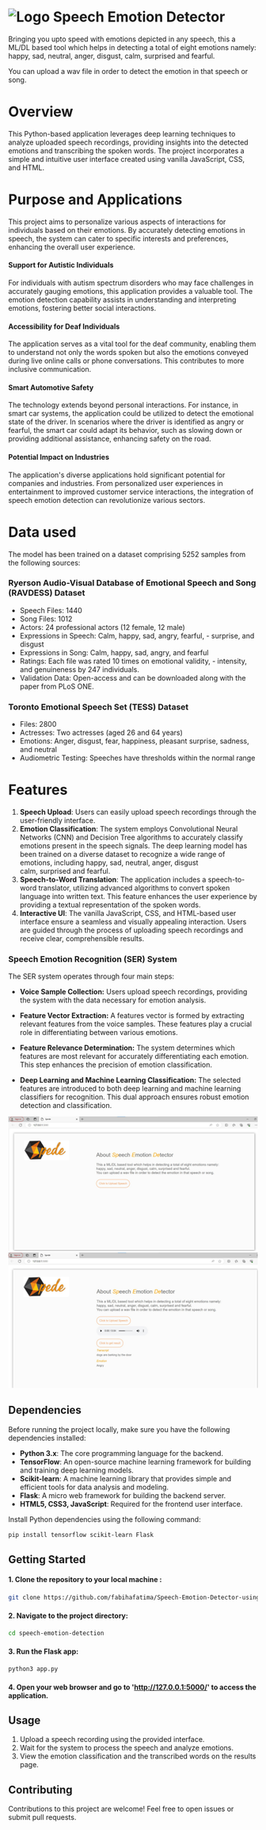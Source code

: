 
# ![Logo]("static/spede3.jpg") **Sp**eech **E**motion **De**tector

Bringing you upto speed with emotions depicted in any speech, this a ML/DL based tool which helps in detecting a total of eight emotions namely: happy, sad, neutral, anger, disgust, calm, surprised and fearful.

You can upload a wav file in order to detect the emotion in that 
speech or song.

# Overview
This Python-based application leverages deep learning techniques to analyze uploaded speech recordings, providing insights into the detected emotions and transcribing the spoken words. The project incorporates a simple and intuitive user interface created using vanilla JavaScript, CSS, and HTML.




# Purpose and Applications

This project aims to personalize various aspects of interactions for individuals based on their emotions. By accurately detecting emotions in speech, the system can cater to specific interests and preferences, enhancing the overall user experience.

#### Support for Autistic Individuals
For individuals with autism spectrum disorders who may face challenges in accurately gauging emotions, this application provides a valuable tool. The emotion detection capability assists in understanding and interpreting emotions, fostering better social interactions.

#### Accessibility for Deaf Individuals
The application serves as a vital tool for the deaf community, enabling them to understand not only the words spoken but also the emotions conveyed during live online calls or phone conversations. This contributes to more inclusive communication.

#### Smart Automotive Safety
The technology extends beyond personal interactions. For instance, in smart car systems, the application could be utilized to detect the emotional state of the driver. In scenarios where the driver is identified as angry or fearful, the smart car could adapt its behavior, such as slowing down or providing additional assistance, enhancing safety on the road.

#### Potential Impact on Industries
The application's diverse applications hold significant potential for companies and industries. From personalized user experiences in entertainment to improved customer service interactions, the integration of speech emotion detection can revolutionize various sectors.
# Data used
The model has been trained on a dataset comprising 5252 samples from the following sources:

### Ryerson Audio-Visual Database of Emotional Speech and Song (RAVDESS) Dataset
- Speech Files: 1440
- Song Files: 1012
- Actors: 24 professional actors (12 female, 12 male)
- Expressions in Speech: Calm, happy, sad, angry, fearful, - surprise, and disgust
- Expressions in Song: Calm, happy, sad, angry, and fearful
- Ratings: Each file was rated 10 times on emotional validity, - intensity, and genuineness by 247 individuals.
- Validation Data: Open-access and can be downloaded along with the paper from PLoS ONE.
### Toronto Emotional Speech Set (TESS) Dataset
- Files: 2800
- Actresses: Two actresses (aged 26 and 64 years)
- Emotions: Anger, disgust, fear, happiness, pleasant surprise, sadness, and neutral
- Audiometric Testing: Speeches have thresholds within the normal range
# Features

1. **Speech Upload**: Users can easily upload speech recordings through the user-friendly interface.
2. **Emotion Classification**: The system employs Convolutional Neural Networks (CNN) and Decision Tree algorithms to accurately classify emotions present in the speech signals. The deep learning model has been trained on a diverse dataset to recognize a wide range of emotions, including happy, sad, neutral, anger, disgust calm, surprised and fearful.
3. **Speech-to-Word Translation**: The application includes a speech-to-word translator, utilizing advanced algorithms to convert spoken language into written text. This feature enhances the user experience by providing a textual representation of the spoken words.
4. **Interactive UI**: The vanilla JavaScript, CSS, and HTML-based user interface ensure a seamless and visually appealing interaction. Users are guided through the process of uploading speech recordings and receive clear, comprehensible results.

### Speech Emotion Recognition (SER) System
The SER system operates through four main steps:

- **Voice Sample Collection:** Users upload speech recordings, providing the system with the data necessary for emotion analysis.

- **Feature Vector Extraction:** A features vector is formed by extracting relevant features from the voice samples. These features play a crucial role in differentiating between various emotions.

- **Feature Relevance Determination:** The system determines which features are most relevant for accurately differentiating each emotion. This step enhances the precision of emotion classification.

- **Deep Learning and Machine Learning Classification:** The selected features are introduced to both deep learning and machine learning classifiers for recognition. This dual approach ensures robust emotion detection and classification.



![App Screenshot](static/screenshots/spede1.jpg)
![App Screenshot](static/screenshots/spede2.jpg)

## Dependencies

Before running the project locally, make sure you have the following dependencies installed:

- **Python 3.x**: The core programming language for the backend.
- **TensorFlow**: An open-source machine learning framework for building and training deep learning models.
- **Scikit-learn**: A machine learning library that provides simple and efficient tools for data analysis and modeling.
- **Flask**: A micro web framework for building the backend server.
- **HTML5, CSS3, JavaScript**: Required for the frontend user interface.

Install Python dependencies using the following command:

```bash
pip install tensorflow scikit-learn Flask
```

## Getting Started

#### 1.  Clone the repository to your local machine :

```bash
git clone https://github.com/fabihafatima/Speech-Emotion-Detector-using-Deep-Learning.git
```
#### 2. Navigate to the project directory:

```bash
cd speech-emotion-detection
```
#### 3. Run the Flask app:
```bash
python3 app.py
```

#### 4. Open your web browser and go to 'http://127.0.0.1:5000/' to access the application.

## Usage

1. Upload a speech recording using the provided interface.
2. Wait for the system to process the speech and analyze emotions.
3. View the emotion classification and the transcribed words on the results page.

## Contributing
Contributions to this project are welcome! Feel free to open issues or submit pull requests.
